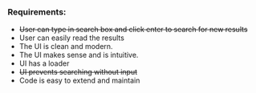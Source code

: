 ### Requirements:
+ ~~User can type in search box and click enter to search for new results~~
+ User can easily read the results
+ The UI is clean and modern.
+ The UI makes sense and is intuitive.
+ UI has a loader
+ ~~UI prevents searching without input~~
+ Code is easy to extend and maintain
